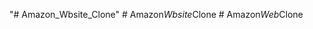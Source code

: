"# Amazon_Wbsite_Clone" 
#   A m a z o n _ W b s i t e _ C l o n e  
 #   A m a z o n _ W e b _ C l o n e  
 